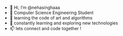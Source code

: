 - 👋 Hi, I’m @nehasinghaaa
- 👀 Computer Science Engineering Student
- 🌱 learning the code of art and algorithms
- 💞️ constantly learning and exploring new technologies
- 📫 lets connect and code together !

<!---
nehasinghaaa/nehasinghaaa is a ✨ special ✨ repository because its `README.md` (this file) appears on your GitHub profile.
You can click the Preview link to take a look at your changes.
--->
